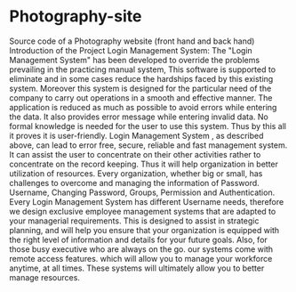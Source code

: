 # Photography-site
Source code of a Photography website (front hand and back hand)
Introduction of the Project Login Management System:
The "Login Management System" has been developed to override the problems
prevailing in the practicing manual system, This software is supported to eliminate and
in some cases reduce the hardships faced by this existing system. Moreover this
system is designed for the particular need of the company to carry out operations in a
smooth and effective manner.
The application is reduced as much as possible to avoid errors while entering the data.
It also provides error message while entering invalid data. No formal knowledge is
needed for the user to use this system. Thus by this all it proves it is user-friendly. Login
Management System , as described above, can lead to error free, secure, reliable and
fast management system. It can assist the user to concentrate on their other activities
rather to concentrate on the record keeping. Thus it will help organization in better
utilization of resources.
Every organization, whether big or small, has challenges to overcome and managing
the information of Password. Username, Changing Password, Groups, Permission and
Authentication. Every Login Management System has different Username needs,
therefore we design exclusive employee management systems that are adapted to your
managerial requirements. This is designed to assist in strategic planning, and will help
you ensure that your organization is equipped with the right level of information and
details for your future goals. Also, for those busy executive who are always on the go.
our systems come with remote access features. which will allow you to manage your
workforce anytime, at all times. These systems will ultimately allow you to better
manage resources.
